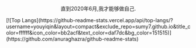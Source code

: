 <p style="text-align: center">直到2020年6月,我才能够做自己.</p>
[![Top Langs](https://github-readme-stats.vercel.app/api/top-langs/?username=youyiqin&layout=compact&exclude_repo=sumy7.github.io&title_color=ffffff&icon_color=bb2acf&text_color=daf7dc&bg_color=151515)](https://github.com/anuraghazra/github-readme-stats)
